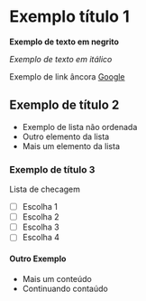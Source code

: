# Exemplo título 1

**Exemplo de texto em negrito**

_Exemplo de texto em itálico_

Exemplo de link âncora [Google](http://www.google.com.br)
## Exemplo de título 2
- Exemplo de lista não ordenada
- Outro elemento da lista
- Mais um elemento da lista

### Exemplo de título 3
Lista de checagem
- [ ] Escolha 1
- [ ] Escolha 2
- [ ] Escolha 3
- [ ] Escolha 4

#### Outro Exemplo
- Mais um conteúdo
- Continuando contaúdo

